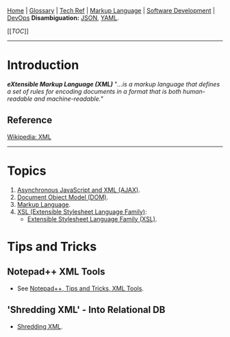 [Home](/Slalom-LLC/Slalom-Consulting) | [Glossary](/Glossary) | [Tech Ref](/Tech-Ref) | [Markup Language](/Tech-Ref/Software-Development/Markup-Language) | [Software Development](/Tech-Ref/Software-Development) | [DevOps](/Tech-Ref/Software-Development/DevOps-\(Development-and-IT-Operations\))
**Disambiguation:** [JSON](/Tech-Ref/Software-Development/JSON-\(JavaScript-Object-Notation\)), [YAML](/Tech-Ref/Software-Development/YAML-\(YAML-Ain't-Markup-Language\)).

[[_TOC_]]

---
# Introduction
***eXtensible Markup Language (XML)*** "_...is a markup language that defines a set of rules for encoding documents in a format that is both human-readable and machine-readable._"

## Reference
[Wikipedia: XML](https://en.wikipedia.org/wiki/XML)

---
# Topics
1. [Asynchronous JavaScript and XML (AJAX)](/Tech-Ref/WWW-\(World-Wide-Web\)/AJAX-\(Asynchronous-JavaScript-and-XML\)).
1. [Document Object Model (DOM)](/Tech-Ref/WWW-\(World-Wide-Web\)/DOM-\(Document-Object-Model\)).
1. [Markup Language](/Tech-Ref/Software-Development/Markup-Language).
1. [XSL (Extensible Stylesheet Language Family)](/Tech-Ref/Software-Development/Markup-Language/XML-\(eXtensible-Markup-Language\)/XSL-\(Extensible-Stylesheet-Language-Family\)):
   - [Extensible Stylesheet Language Family (XSL)](/Tech-Ref/Software-Development/Markup-Language/XML-\(eXtensible-Markup-Language\)/XSL-\(Extensible-Stylesheet-Language-Family\)).

# Tips and Tricks

## Notepad++ XML Tools
- See [Notepad++, Tips and Tricks, XML Tools](/Tech-Ref/Notepad++-\(Text-Editor\)#XML-Tools).

## 'Shredding XML' - Into Relational DB
- [Shredding XML](/Tech-Ref/Software-Development/Database/Relational-Database/Shredding-XML).